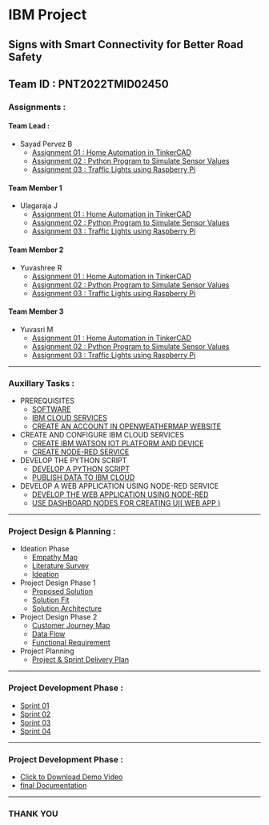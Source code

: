 # IBM Project

## Signs with Smart Connectivity for Better Road Safety

## Team ID : PNT2022TMID02450

### Assignments :

#### Team Lead :
- Sayad Pervez B
    - [Assignment 01 : Home Automation in TinkerCAD](./Assignments/Team%20Lead/Assignment-01/Readme.md)
    - [Assignment 02 : Python Program to Simulate Sensor Values](./Assignments/Team%20Lead/Assignment-02/Readme.md)
    - [Assignment 03 : Traffic Lights using Raspberry Pi](./Assignments/Team%20Lead/Assignment-03/Readme.md)
#### Team Member 1
- Ulagaraja J
    - [Assignment 01 : Home Automation in TinkerCAD](./Assignments/Team%20Member%201/Assignment-01/Readme.md)
    - [Assignment 02 : Python Program to Simulate Sensor Values](./Assignments/Team%20Member%201/Assignment-02/Readme.md)
    - [Assignment 03 : Traffic Lights using Raspberry Pi](./Assignments/Team%20Member%201/Assignment-03/Readme.md)
#### Team Member 2
- Yuvashree R
    - [Assignment 01 : Home Automation in TinkerCAD](./Assignments/Team%20Member%202/Assignment-01/Readme.md)
    - [Assignment 02 : Python Program to Simulate Sensor Values](./Assignments/Team%20Member%202/Assignment-02/Readme.md)
    - [Assignment 03 : Traffic Lights using Raspberry Pi](./Assignments/Team%20Member%202/Assignment-03/Readme.md)
#### Team Member 3
- Yuvasri M
    - [Assignment 01 : Home Automation in TinkerCAD](./Assignments/Team%20Member%203/Assignment-01/Readme.md)
    - [Assignment 02 : Python Program to Simulate Sensor Values](./Assignments/Team%20Member%203/Assignment-02/Readme.md)
    - [Assignment 03 : Traffic Lights using Raspberry Pi](./Assignments/Team%20Member%203/Assignment-03/Readme.md)

---

### Auxillary Tasks :

- PREREQUISITES
    - [SOFTWARE](./Auxillary%20Tasks/PREREQUISITES/SOFTWARE.pdf)
    - [IBM CLOUD SERVICES](./Auxillary%20Tasks/PREREQUISITES/IBM%20CLOUD%20SERVICES.pdf)
    - [CREATE AN ACCOUNT IN OPENWEATHERMAP WEBSITE](./Auxillary%20Tasks/PREREQUISITES/CREATE%20AN%20ACCOUNT%20IN%20OPENWEATHERMAP%20WEBSITE.pdf)
- CREATE AND CONFIGURE IBM CLOUD SERVICES
    - [CREATE IBM WATSON IOT PLATFORM AND DEVICE](./Auxillary%20Tasks/CREATE%20AND%20CONFIGURE%20IBM%20CLOUD%20SERVICES/CREATE%20IBM%20WATSON%20IOT%20PLATFORM%20AND%20DEVICE.pdf)
    - [CREATE NODE-RED SERVICE](./Auxillary%20Tasks/CREATE%20AND%20CONFIGURE%20IBM%20CLOUD%20SERVICES/CREATE%20NODE-RED%20SERVICE.pdf)
- DEVELOP THE PYTHON SCRIPT
    - [DEVELOP A PYTHON SCRIPT](./Auxillary%20Tasks/DEVELOP%20THE%20PYTHON%20SCRIPT/DEVELOP%20A%20PYTHON%20SCRIPT.pdf)
    - [PUBLISH DATA TO IBM CLOUD](./Auxillary%20Tasks/DEVELOP%20THE%20PYTHON%20SCRIPT/PUBLISH%20DATA%20TO%20IBM%20CLOUD.pdf)
- DEVELOP A WEB APPLICATION USING NODE-RED SERVICE
    - [DEVELOP THE WEB APPLICATION USING NODE-RED](./Auxillary%20Tasks/DEVELOP%20A%20WEB%20APPLICATION%20USING%20NODE-RED%20SERVICE/DEVELOP%20THE%20WEB%20APPLICATION%20USING%20NODE-RED.pdf)
    - [USE DASHBOARD NODES FOR CREATING UI( WEB APP )](./Auxillary%20Tasks/DEVELOP%20A%20WEB%20APPLICATION%20USING%20NODE-RED%20SERVICE/USE%20DASHBOARD%20NODES%20FOR%20CREATING%20UI(%20WEB%20APP%20).pdf)

---

### Project Design & Planning :
- Ideation Phase
    - [Empathy Map](./Project%20Design%20%26%20Planning/Ideation%20Phase/Empathy%20Map.pdf)
    - [Literature Survey](./Project%20Design%20%26%20Planning/Ideation%20Phase/Literature%20Survey.pdf)
    - [Ideation](./Project%20Design%20%26%20Planning/Ideation%20Phase/Ideation.pdf)
- Project Design Phase 1
    - [Proposed Solution](./Project%20Design%20%26%20Planning/Project%20Design%20Phase%201/Proposed%20Solution.pdf)
    - [Solution Fit](./Project%20Design%20%26%20Planning/Project%20Design%20Phase%201/ProblemFit.pdf)
    - [Solution Architecture](./Project%20Design%20%26%20Planning/Project%20Design%20Phase%201/Solution%20Architecture%20Technical.pdf)
- Project Design Phase 2
    - [Customer Journey Map](./Project%20Design%20%26%20Planning/Project%20Design%20Phase%202/CustomerJourneyMap.pdf)
    - [Data Flow](./Project%20Design%20%26%20Planning/Project%20Design%20Phase%202/dataFlow.png)
    - [Functional Requirement](./Project%20Design%20%26%20Planning/Project%20Design%20Phase%202/Solution%20Requirements.pdf)
- Project Planning
    - [Project & Sprint Delivery Plan](./Project%20Design%20%26%20Planning/Project%20Planning/ProjectPlanning.pdf)

---

### Project Development Phase :
- [Sprint 01](./Project%20Development%20Phase/Sprint%201/Readme.md)
- [Sprint 02](./Project%20Development%20Phase/Sprint%202/Readme.md)
- [Sprint 03](./Project%20Development%20Phase/Sprint%203/Readme.md)
- [Sprint 04](./Project%20Development%20Phase/Sprint%204/Readme.md)

---

### Project Development Phase :
- [Click to Download Demo Video](https://github.com/IBM-EPBL/IBM-Project-19485-1659698659/raw/master/Final%20Deliverables/demoVideo.mp4)
- [final Documentation](./Final%20Deliverables/finalDoc.pdf)

---

### THANK YOU